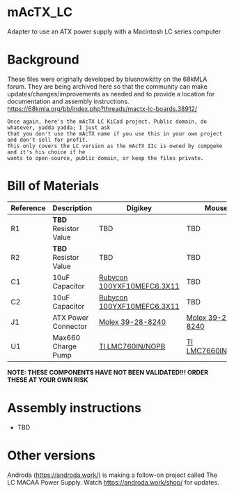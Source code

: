 # mAcTX_LC
Adapter to use an ATX power supply with a Macintosh LC series computer

# Background
These files were originally developed by blusnowkitty on the 68kMLA forum. They are being archived here so that the community can make updates/changes/improvements as needed and to provide a location for documentation and assembly instructions.
https://68kmla.org/bb/index.php?threads/mactx-lc-boards.38912/

```
Once again, here's the mAcTX LC KiCad project. Public domain, do whatever, yadda yadda; I just ask 
that you don't use the mAcTX name if you use this in your own project and don't sell for profit. 
This only covers the LC version as the mAcTX IIc is owned by compgeke and it's his choice if he
wants to open-source, public domain, or keep the files private.
```

# Bill of Materials

| Reference | Description         | Digikey | Mouser  |
| --------- | ------------------- |--------- | ------- |
| R1        | **TBD** Resistor Value| TBD   |  TBD  |
| R2        | **TBD** Resistor Value| TBD   |  TBD  |
| C1        | 10uF Capacitor      | [Rubycon 100YXF10MEFC6.3X11](https://www.digikey.com/en/products/detail/rubycon/100YXF10MEFC6-3X11/3563099)   |  TBD  |
| C2        | 10uF Capacitor      |  [Rubycon 100YXF10MEFC6.3X11](https://www.digikey.com/en/products/detail/rubycon/100YXF10MEFC6-3X11/3563099)   |  TBD  |
| J1        | ATX Power Connector |  [Molex 39-28-8240](https://www.digikey.com/en/products/detail/molex/0039288240/930307?s=N4IgTCBcDaIKwGYAcBaBBOFZVLAFgAYQBdAXyA)| [Molex 39-28-8240](https://www.mouser.com/ProductDetail/538-39-28-8240) |
| U1        | Max660 Charge Pump  |  [TI LMC760IN/NOPB](https://www.digikey.com/en/products/detail/texas-instruments/LMC7660IN-NOPB/32523)   | [TI LMC7660IN/NOPB](https://www.mouser.com/ProductDetail/Texas-Instruments/LMC7660IN-NOPB?qs=7lkVKPoqpbYEdm6mfQWnbw%3D%3D) |

**NOTE: THESE COMPONENTS HAVE NOT BEEN VALIDATED!!! ORDER THESE AT YOUR OWN RISK**

# Assembly instructions

* TBD

# Other versions

Androda (https://androda.work/) is making a follow-on project called The LC MACAA Power Supply. Watch https://androda.work/shop/ for updates.
